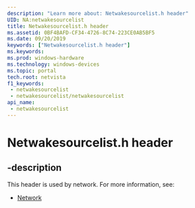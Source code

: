 ```yaml
---
description: "Learn more about: Netwakesourcelist.h header"
UID: NA:netwakesourcelist
title: Netwakesourcelist.h header
ms.assetid: 0BF4BAFD-CF34-4726-8C74-223CE0AB5BF5
ms.date: 09/20/2019
keywords: ["Netwakesourcelist.h header"]
ms.keywords: 
ms.prod: windows-hardware
ms.technology: windows-devices
ms.topic: portal
tech.root: netvista
f1_keywords:
 - netwakesourcelist
 - netwakesourcelist/netwakesourcelist
api_name:
 - netwakesourcelist
---
```


# Netwakesourcelist.h header


## -description

This header is used by network. For more information, see:

- [Network](../_netvista/index.md)

